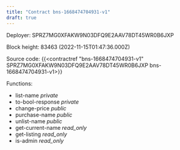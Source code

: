 ```yaml
---
title: "Contract bns-1668474704931-v1"
draft: true
---
```

Deployer: SPRZ7MG0XFAKW9N03DFQ9E2AAV78DT45WR0B6JXP


 



Block height: 83463 (2022-11-15T01:47:36.000Z)

Source code: {{<contractref "bns-1668474704931-v1" SPRZ7MG0XFAKW9N03DFQ9E2AAV78DT45WR0B6JXP bns-1668474704931-v1>}}

Functions:

* list-name _private_
* to-bool-response _private_
* change-price _public_
* purchase-name _public_
* unlist-name _public_
* get-current-name _read_only_
* get-listing _read_only_
* is-admin _read_only_
